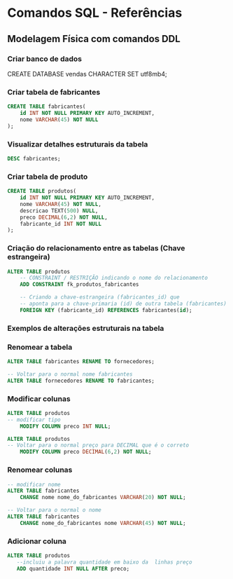 # Comandos SQL - Referências

## Modelagem Física com comandos DDL

### Criar banco de dados 

CREATE DATABASE vendas CHARACTER SET utf8mb4; 

### Criar tabela de fabricantes 

```sql
CREATE TABLE fabricantes(
    id INT NOT NULL PRIMARY KEY AUTO_INCREMENT,
    nome VARCHAR(45) NOT NULL    
); 
```

### Visualizar detalhes estruturais da tabela

```sql
DESC fabricantes; 
```

### Criar tabela de produto

```sql
CREATE TABLE produtos(
    id INT NOT NULL PRIMARY KEY AUTO_INCREMENT,
    nome VARCHAR(45) NOT NULL,
    descricao TEXT(500) NULL,
    preco DECIMAL(6,2) NOT NULL,
    fabricante_id INT NOT NULL
);
```

### Criação do relacionamento entre as tabelas (Chave estrangeira)

```sql
ALTER TABLE produtos
    -- CONSTRAINT / RESTRIÇÃO indicando o nome do relacionamento
    ADD CONSTRAINT fk_produtos_fabricantes

    -- Criando a chave-estrangeira (fabricantes_id) que
    -- aponta para a chave-primaria (id) de outra tabela (fabricantes)
    FOREIGN KEY (fabricante_id) REFERENCES fabricantes(id);
```

### Exemplos de alterações estruturais na tabela


### Renomear a tabela 

```sql
ALTER TABLE fabricantes RENAME TO fornecedores;

```

```sql
-- Voltar para o normal nome fabricantes
ALTER TABLE fornecedores RENAME TO fabricantes;

```

### Modificar colunas 
```sql
ALTER TABLE produtos
-- modificar tipo
    MODIFY COLUMN preco INT NULL; 
```

```sql
ALTER TABLE produtos
-- Voltar para o normal preço para DECIMAL que é o correto
    MODIFY COLUMN preco DECIMAL(6,2) NOT NULL; 
```

### Renomear colunas 
```sql
-- modificar nome
ALTER TABLE fabricantes
    CHANGE nome nome_do_fabricantes VARCHAR(20) NOT NULL;
```

```sql
-- Voltar para o normal o nome
ALTER TABLE fabricantes
    CHANGE nome_do_fabricantes nome VARCHAR(45) NOT NULL;
```

### Adicionar coluna 

```sql
ALTER TABLE produtos
   --incluiu a palavra quantidade em baixo da  linhas preço 
   ADD quantidade INT NULL AFTER preco;
```
